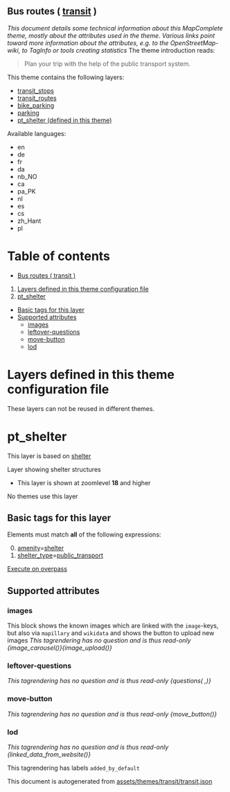 [//]: # (WARNING: this file is automatically generated. Please find the sources at the bottom and edit those sources)

## Bus routes ( [transit](https://mapcomplete.org/transit) )
_This document details some technical information about this MapComplete theme, mostly about the attributes used in the theme. Various links point toward more information about the attributes, e.g. to the OpenStreetMap-wiki, to TagInfo or tools creating statistics_
The theme introduction reads:

> Plan your trip with the help of the public transport system.

This theme contains the following layers:

 - [transit_stops](../Layers/transit_stops.md)
 - [transit_routes](../Layers/transit_routes.md)
 - [bike_parking](../Layers/bike_parking.md)
 - [parking](../Layers/parking.md)
 - [pt_shelter (defined in this theme)](#pt_shelter)

Available languages:

 - en
 - de
 - fr
 - da
 - nb_NO
 - ca
 - pa_PK
 - nl
 - es
 - cs
 - zh_Hant
 - pl

# Table of contents

  - [Bus routes ( transit )](#bus-routes-(-transit-))
1. [Layers defined in this theme configuration file](#layers-defined-in-this-theme-configuration-file)
2. [pt_shelter](#pt_shelter)
  - [Basic tags for this layer](#basic-tags-for-this-layer)
  - [Supported attributes](#supported-attributes)
    + [images](#images)
    + [leftover-questions](#leftover-questions)
    + [move-button](#move-button)
    + [lod](#lod)

# Layers defined in this theme configuration file
These layers can not be reused in different themes.
# pt_shelter

This layer is based on [shelter](../Layers/shelter.md)

Layer showing shelter structures

 - This layer is shown at zoomlevel **18** and higher

No themes use this layer

## Basic tags for this layer

Elements must match **all** of the following expressions:

0. <a href='https://wiki.openstreetmap.org/wiki/Key:amenity' target='_blank'>amenity</a>=<a href='https://wiki.openstreetmap.org/wiki/Tag:amenity%3Dshelter' target='_blank'>shelter</a>
1. <a href='https://wiki.openstreetmap.org/wiki/Key:shelter_type' target='_blank'>shelter_type</a>=<a href='https://wiki.openstreetmap.org/wiki/Tag:shelter_type%3Dpublic_transport' target='_blank'>public_transport</a>

[Execute on overpass](http://overpass-turbo.eu/?Q=%5Bout%3Ajson%5D%5Btimeout%3A90%5D%3B%28%20%20%20%20nwr%5B%22amenity%22%3D%22shelter%22%5D%5B%22shelter_type%22%3D%22public_transport%22%5D%28%7B%7Bbbox%7D%7D%29%3B%0A%29%3Bout%20body%3B%3E%3Bout%20skel%20qt%3B)

## Supported attributes

### images
This block shows the known images which are linked with the `image`-keys, but also via `mapillary` and `wikidata` and shows the button to upload new images
_This tagrendering has no question and is thus read-only_
*{image_carousel()}{image_upload()}*

### leftover-questions

_This tagrendering has no question and is thus read-only_
*{questions( ,)}*

### move-button

_This tagrendering has no question and is thus read-only_
*{move_button()}*

### lod

_This tagrendering has no question and is thus read-only_
*{linked_data_from_website()}*

This tagrendering has labels 
`added_by_default`


This document is autogenerated from [assets/themes/transit/transit.json](https://github.com/pietervdvn/MapComplete/blob/develop/assets/themes/transit/transit.json)
